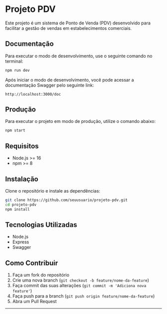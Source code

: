 # Projeto PDV

Este projeto é um sistema de Ponto de Venda (PDV) desenvolvido para facilitar a gestão de vendas em estabelecimentos comerciais.

## Documentação

Para executar o modo de desenvolvimento, use o seguinte comando no terminal:

```bash
npm run dev
```

Após iniciar o modo de desenvolvimento, você pode acessar a documentação Swagger pelo seguinte link:

```
http://localhost:3000/doc
```

## Produção

Para executar o projeto em modo de produção, utilize o comando abaixo:

```bash
npm start
```

## Requisitos

- Node.js >= 16
- npm >= 8

## Instalação

Clone o repositório e instale as dependências:

```bash
git clone https://github.com/seuusuario/projeto-pdv.git
cd projeto-pdv
npm install
```

## Tecnologias Utilizadas

- Node.js
- Express
- Swagger

## Como Contribuir

1. Faça um fork do repositório
2. Crie uma nova branch (`git checkout -b feature/nome-da-feature`)
3. Faça commit das suas alterações (`git commit -m 'Adiciona nova feature'`)
4. Faça push para a branch (`git push origin feature/nome-da-feature`)
5. Abra um Pull Request

---
